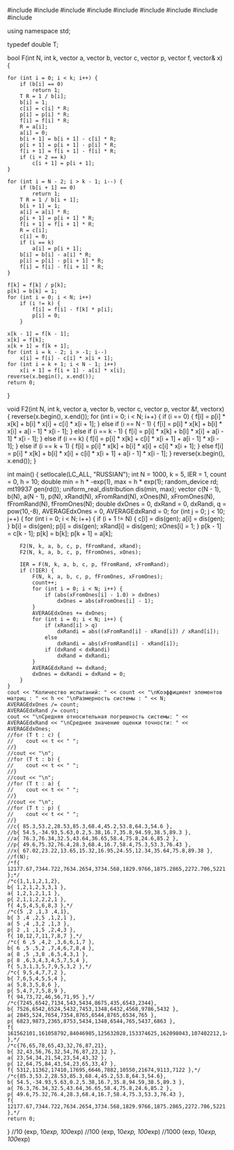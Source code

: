 #include <iostream>
#include <vector>
#include <fstream>
#include <string>
#include <algorithm>
#include <cmath>
#include <cstdlib>
#include <ctime>
#include <random>

using namespace std;

typedef double T;

bool F(int N, int k, vector<T> a, vector<T> b,
    vector<T> c, vector<T> p, vector<T> f, vector<T>& x) {

    for (int i = 0; i < k; i++) {
        if (b[i] == 0)
            return 1;
        T R = 1 / b[i];
        b[i] = 1;
        c[i] = c[i] * R;
        p[i] = p[i] * R;
        f[i] = f[i] * R;
        R = a[i];
        a[i] = 0;
        b[i + 1] = b[i + 1] - c[i] * R;
        p[i + 1] = p[i + 1] - p[i] * R;
        f[i + 1] = f[i + 1] - f[i] * R;
        if (i + 2 == k)
            c[i + 1] = p[i + 1];
    }

    for (int i = N - 2; i > k - 1; i--) {
        if (b[i + 1] == 0)
            return 1;
        T R = 1 / b[i + 1];
        b[i + 1] = 1;
        a[i] = a[i] * R;
        p[i + 1] = p[i + 1] * R;
        f[i + 1] = f[i + 1] * R;
        R = c[i];
        c[i] = 0;
        if (i == k)
            a[i] = p[i + 1];
        b[i] = b[i] - a[i] * R;
        p[i] = p[i] - p[i + 1] * R;
        f[i] = f[i] - f[i + 1] * R;
    }

    f[k] = f[k] / p[k];
    p[k] = b[k] = 1;
    for (int i = 0; i < N; i++)
        if (i != k) {
            f[i] = f[i] - f[k] * p[i];
            p[i] = 0;
        }

    x[k - 1] = f[k - 1];
    x[k] = f[k];
    x[k + 1] = f[k + 1];
    for (int i = k - 2; i > -1; i--)
        x[i] = f[i] - c[i] * x[i + 1];
    for (int i = k + 1; i < N - 1; i++)
        x[i + 1] = f[i + 1] - a[i] * x[i];
    reverse(x.begin(), x.end());
    return 0;
}

void F2(int N, int k, vector<T> a, vector<T> b,
    vector<T> c, vector<T> p, vector<T> &f, vector<T>x) {
    reverse(x.begin(), x.end());
    for (int i = 0; i < N; i++) {
        if (i == 0) {
            f[i] = p[i] * x[k] + b[i] * x[i] + c[i] * x[i + 1];
        }
        else if (i == N - 1) {
            f[i] = p[i] * x[k] + b[i] * x[i] + a[i - 1] * x[i - 1];
        }
        else if (i == k - 1) {
            f[i] = p[i] * x[k] + b[i] * x[i] + a[i - 1] * x[i - 1];
        }
        else if (i == k) {
            f[i] = p[i] * x[k] + c[i] * x[i + 1] + a[i - 1] * x[i - 1];
        }
        else if (i == k + 1) {
            f[i] = p[i] * x[k] + b[i] * x[i] + c[i] * x[i + 1];
        }
        else
            f[i] = p[i] * x[k] + b[i] * x[i] + c[i] * x[i + 1] + a[i - 1] * x[i - 1];
    }
    reverse(x.begin(), x.end());
}

int main() {
    setlocale(LC_ALL, "RUSSIAN");
    int N = 1000, k = 5, IER = 1, count = 0, h = 10;
    double min = h * -exp(1), max = h * exp(1);
    random_device rd;
    mt19937 gen(rd());
    uniform_real_distribution<double> dis(min, max);
    vector<double> c(N - 1), b(N), a(N - 1), p(N), xRand(N), xFromRand(N), xOnes(N), xFromOnes(N), fFromRand(N), fFromOnes(N);
    double dxOnes = 0, dxRand = 0, dxRandi, q = pow(10,-8), AVERAGEdxOnes = 0, AVERAGEdxRand = 0;
    for (int j = 0; j < 10; j++) {
        for (int i = 0; i < N; i++) {
            if (i + 1 != N) {
                c[i] = dis(gen);
                a[i] = dis(gen);
            }
            b[i] = dis(gen);
            p[i] = dis(gen);
            xRand[i] = dis(gen);
            xOnes[i] = 1;
        }
        p[k - 1] = c[k - 1];
        p[k] = b[k];
        p[k + 1] = a[k];

        F2(N, k, a, b, c, p, fFromRand, xRand);
        F2(N, k, a, b, c, p, fFromOnes, xOnes);

        IER = F(N, k, a, b, c, p, fFromRand, xFromRand);
        if (!IER) {
            F(N, k, a, b, c, p, fFromOnes, xFromOnes);
            count++;
            for (int i = 0; i < N; i++) {
                if (abs(xFromOnes[i] - 1.0) > dxOnes)
                    dxOnes = abs(xFromOnes[i] - 1);
            }
            AVERAGEdxOnes += dxOnes;
            for (int i = 0; i < N; i++) {
                if (xRand[i] > q)
                    dxRandi = abs((xFromRand[i] - xRand[i]) / xRand[i]);
                else
                    dxRandi = abs(xFromRand[i] - xRand[i]);
                if (dxRand < dxRandi)
                    dxRand = dxRandi;
            }
            AVERAGEdxRand += dxRand;
            dxOnes = dxRandi = dxRand = 0;
        }
    }
    cout << "Количество испытаний: " << count << "\nКоэффициент элементов матриц : " << h << "\nРазмерность системы : " << N;
    AVERAGEdxOnes /= count;
    AVERAGEdxRand /= count;
    cout << "\nСредняя относительная погрешность системы: " << AVERAGEdxRand << "\nСреднее значение оценки точности: " << AVERAGEdxOnes;
    //for (T t : c) {
    //    cout << t << " ";
    //}
    //cout << "\n";
    //for (T t : b) {
    //    cout << t << " ";
    //}
    //cout << "\n";
    //for (T t : a) {
    //    cout << t << " ";
    //}
    //cout << "\n";
    //for (T t : p) {
    //    cout << t << " ";
    //}
    //c{ 85.3,53.2,28.53,85.3,68.4,45.2,53.8,64.3,54.6 },
    //b{ 54.5,-34.93,5.63,0.2,5.38,16.7,35.8,94.59,38.5,89.3 },
    //a{ 76.3,76.34,32.5,43.64,36.65,58.4,75.8,24.6,85.2 },
    //p{ 49.6,75.32,76.4,28.3,68.4,16.7,58.4,75.3,53.3,76.43 },
    //x{ 67.02,23.22,13.65,15.32,16.95,24.55,12.34,35.64,75.8,89.38 },
    //f(N);
    /*f{ 12177.67,7344.722,7634.2654,3734.568,1829.9766,1875.2865,2272.706,5221.7905,5792.487,9258.7185 };*/
    /*c{1,1,1,2,1,2},
    b{ 1,2,1,2,3,3,1 },
    a{ 1,2,1,2,1,1 },
    p{ 2,1,1,2,2,2,1 },
    f{ 4,5,4,5,6,8,3 },*/
    /*c{5 ,2 ,1,3 ,4,1},
    b{ 3 ,4 ,2,5 ,1,2,1 },
    a{ 5 ,4 ,3,2 ,1,3 },
    p{ 2 ,1 ,1,5 ,2,4,3 },
    f{ 10,12,7,11,7,8,7 },*/
    /*c{ 6 ,5 ,4,2 ,3,6,6,1,7 },
    b{ 6 ,5 ,5,2 ,7,4,6,7,8,4 },
    a{ 8 ,5 ,3,8 ,6,5,4,3,1 },
    p{ 8 ,6,3,4,3,4,5,7,5,4 },
    f{ 5,3,1,3,5,7,9,5,3,2 },*/
    /*c{ 9,5,4,7,7,2 },
    b{ 7,6,5,4,5,5,4 },
    a{ 5,8,3,5,8,6 },
    p{ 5,4,7,7,5,8,9 },
    f{ 94,73,72,46,56,71,95 },*/
    /*c{7245,6542,7134,543,5434,8675,435,6543,2344},
    b{ 7526,6542,6524,5432,7453,1348,6432,4568,9786,5432 },
    a{ 2845,524,7654,7354,8765,6544,8765,6534,765 },
    p{ 6823,9873,2365,8753,5434,1348,6544,765,5437,6863 },
    f{ 161562101,161058792,84046985,125632028,153374625,162098043,107402212,143486871,144718659,87873807 },*/
    /*c{76,65,78,65,43,32,76,87,21},
    b{ 32,43,56,76,32,54,76,87,23,12 },
    a{ 23,54,34,21,54,23,54,43,32 },
    p{ 12,64,75,84,43,54,23,65,33,47 },
    f{ 5312,11362,17410,17695,6646,7882,10550,21674,9113,7122 },*/
    /*c{85.3,53.2,28.53,85.3,68.4,45.2,53.8,64.3,54.6},
    b{ 54.5,-34.93,5.63,0.2,5.38,16.7,35.8,94.59,38.5,89.3 },
    a{ 76.3,76.34,32.5,43.64,36.65,58.4,75.8,24.6,85.2 },
    p{ 49.6,75.32,76.4,28.3,68.4,16.7,58.4,75.3,53.3,76.43 },
    f{ 12177.67,7344.722,7634.2654,3734.568,1829.9766,1875.2865,2272.706,5221.7905,5792.487,9258.7185 },*/
    return 0;
}
//10 (exp, 10*exp, 100*exp)
//100 (exp, 10*exp, 100*exp)
//1000 (exp, 10*exp, 100*exp)
